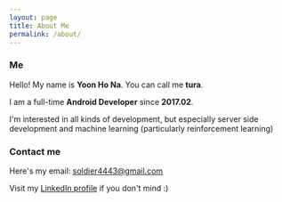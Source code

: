 ```yaml
---
layout: page
title: About Me
permalink: /about/
---
```


### Me

Hello! My name is __Yoon Ho Na__. You can call me __tura__.

I am a full-time __Android Developer__ since __2017.02__.

I'm interested in all kinds of development, but especially server side development and machine learning (particularly reinforcement learning)

### Contact me

Here's my email: [soldier4443@gmail.com](mailto:soldier4443@gmail.com)

Visit my [LinkedIn profile](https://www.linkedin.com/in/%EC%9C%A4%ED%98%B8-%EB%82%98-703522168/) if you don't mind :) 